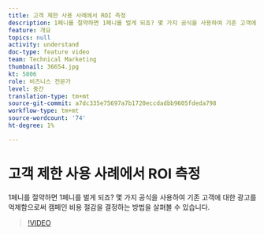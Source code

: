 ```yaml
---
title: 고객 제한 사용 사례에서 ROI 측정
description: 1페니를 절약하면 1페니를 벌게 되죠? 몇 가지 공식을 사용하여 기존 고객에 대한 광고를 억제함으로써 캠페인 비용 절감을 결정하는 방법을 살펴볼 수 있습니다.
feature: 개요
topics: null
activity: understand
doc-type: feature video
team: Technical Marketing
thumbnail: 36654.jpg
kt: 5806
role: 비즈니스 전문가
level: 중간
translation-type: tm+mt
source-git-commit: a7dc335e75697a7b1720eccdadbb9605fdeda798
workflow-type: tm+mt
source-wordcount: '74'
ht-degree: 1%

---
```



# 고객 제한 사용 사례에서 ROI 측정

1페니를 절약하면 1페니를 벌게 되죠? 몇 가지 공식을 사용하여 기존 고객에 대한 광고를 억제함으로써 캠페인 비용 절감을 결정하는 방법을 살펴볼 수 있습니다.

>[!VIDEO](https://video.tv.adobe.com/v/36654/?quality=12&learn=on)
